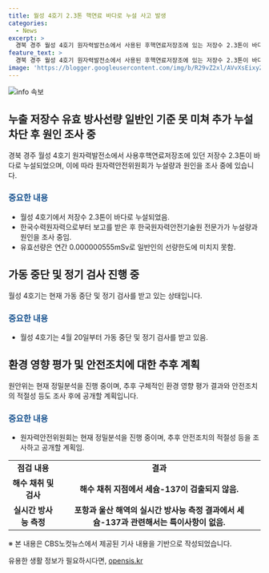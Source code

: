 ```yaml
---
title: 월성 4호기 2.3톤 핵연료 바다로 누설 사고 발생
categories:
  - News
excerpt: >
  경북 경주 월성 4호기 원자력발전소에서 사용된 후핵연료저장조에 있는 저장수 2.3톤이 바다로 누설됐다. 22일 오전, 저장수가 방출된 사실을 알게 된 한국수력원자력은 누설량과 원인을 조사했고, 원자력안전위원회는 지속적 모니터링을 실시했다. 유효 방사선량은 일반인 기준을 벗어나지 않았으나, 환경 영향에 대한 정밀분석이 진행 중이며, 추가정보는 조만간 공개될 예정이다.
feature_text: >
  경북 경주 월성 4호기 원자력발전소에서 사용된 후핵연료저장조에 있는 저장수 2.3톤이 바다로 누설됐다. 22일 오전, 저장수가 방출된 사실을 알게 된 한국수력원자력은 누설량과 원인을 조사했고, 원자력안전위원회는 지속적 모니터링을 실시했다. 유효 방사선량은 일반인 기준을 벗어나지 않았으나, 환경 영향에 대한 정밀분석이 진행 중이며, 추가정보는 조만간 공개될 예정이다.
image: 'https://blogger.googleusercontent.com/img/b/R29vZ2xl/AVvXsEixyZcFfHzMRdzZMjFBmAUKJYCLCGyLL1o632UiGVXcaFdKo_bkvkuCioo0uUKlGfBVcT3P84aROyZIXSBEx3Aw5nCQ3pTgDom1WDC4m8eifvWiAmWEEVb4x6G_l8C0QH225ldMjyaFvpxGEBGNO37VmDTDMHGhJPq73UglMfDca1-0aw/s1600/blogspot.png'
---
```


<p><img src="https://blogger.googleusercontent.com/img/b/R29vZ2xl/AVvXsEixyZcFfHzMRdzZMjFBmAUKJYCLCGyLL1o632UiGVXcaFdKo_bkvkuCioo0uUKlGfBVcT3P84aROyZIXSBEx3Aw5nCQ3pTgDom1WDC4m8eifvWiAmWEEVb4x6G_l8C0QH225ldMjyaFvpxGEBGNO37VmDTDMHGhJPq73UglMfDca1-0aw/s1600/blogspot.png" alt="info 속보" /></p>

<h2 data-ke-size="size26">누출 저장수 유효 방사선량 일반인 기준 못 미쳐 추가 누설 차단 후 원인 조사 중</h2>

<p data-ke-size="size16">경북 경주 월성 4호기 원자력발전소에서 사용후핵연료저장조에 있던 저장수 2.3톤이 바다로 누설되었으며, 이에 따라 원자력안전위원회가 누설량과 원인을 조사 중에 있습니다.</p>

<h3><b><span style="color: #1a5490;">중요한 내용</span></b></h3>

<ul>
  <li>월성 4호기에서 저장수 2.3톤이 바다로 누설되었음.</li>
  <li>한국수력원자력으로부터 보고를 받은 후 한국원자력안전기술원 전문가가 누설량과 원인을 조사 중임.</li>
  <li>유효선량은 연간 0.000000555mSv로 일반인의 선량한도에 미치지 못함.</li>
</ul>

<h2 data-ke-size="size26">가동 중단 및 정기 검사 진행 중</h2>

<p data-ke-size="size16">월성 4호기는 현재 가동 중단 및 정기 검사를 받고 있는 상태입니다.</p>

<h3><b><span style="color: #1a5490;">중요한 내용</span></b></h3>

<ul>
  <li>월성 4호기는 4월 20일부터 가동 중단 및 정기 검사를 받고 있음.</li>
</ul>

<h2 data-ke-size="size26">환경 영향 평가 및 안전조치에 대한 추후 계획</h2>

<p data-ke-size="size16">원안위는 현재 정밀분석을 진행 중이며, 추후 구체적인 환경 영향 평가 결과와 안전조치의 적절성 등도 조사 후에 공개할 계획입니다.</p>

<h3><b><span style="color: #1a5490;">중요한 내용</span></b></h3>

<ul>
  <li>원자력안전위원회는 현재 정밀분석을 진행 중이며, 추후 안전조치의 적절성 등을 조사하고 공개할 계획임.</li>
</ul>

<table>
  <tbody>
    <tr>
      <td style="text-align: center; height: 17px;"><b>점검 내용</b></td>
      <td style="text-align: center; height: 17px;"><b>결과</b></td>
    </tr>
    <tr>
      <td style="text-align: center; height: 17px;"><b>해수 채취 및 검사</b></td>
      <td style="text-align: center; height: 17px;"><b>해수 채취 지점에서 세슘-137이 검출되지 않음.</b></td>
    </tr>
    <tr>
      <td style="text-align: center; height: 17px;"><b>실시간 방사능 측정</b></td>
      <td style="text-align: center; height: 17px;"><b>포항과 울산 해역의 실시간 방사능 측정 결과에서 세슘-137과 관련해서는 특이사항이 없음.</b></td>
    </tr>
  </tbody>
</table>

<p data-ke-size="size16">※ 본 내용은 CBS노컷뉴스에서 제공된 기사 내용을 기반으로 작성되었습니다.</p>
유용한 생활 정보가 필요하시다면, <a href="https://opensis.kr" rel="dofollow">opensis.kr</a>



